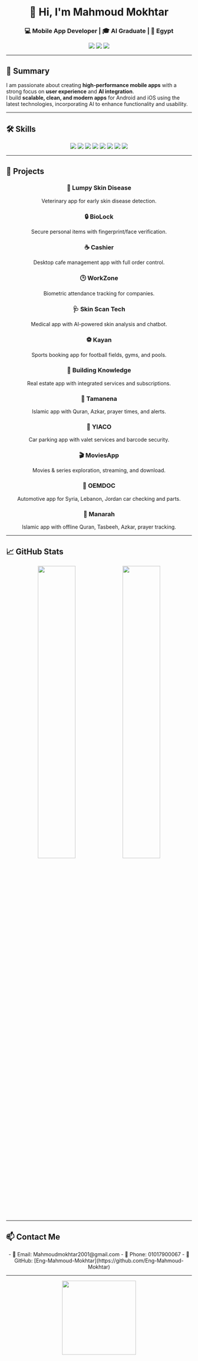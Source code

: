 <!-- Header -->
<h1 align="center">👋 Hi, I'm Mahmoud Mokhtar</h1>
<h3 align="center">💻 Mobile App Developer | 🎓 AI Graduate | 📍 Egypt</h3>

<p align="center">
  <a href="mailto:Mahmoudmokhtar2001@gmail.com"><img src="https://img.shields.io/badge/Email-Mahmoudmokhtar2001@gmail.com-red?style=for-the-badge&logo=gmail" /></a>
  <a href="https://github.com/Eng-Mahmoud-Mokhtar"><img src="https://img.shields.io/badge/GitHub-Profile-black?style=for-the-badge&logo=github" /></a>
  <a href="#"><img src="https://img.shields.io/badge/LinkedIn-Connect-blue?style=for-the-badge&logo=linkedin" /></a>
</p>

---

## 📝 Summary
I am passionate about creating **high-performance mobile apps** with a strong focus on **user experience** and **AI integration**.  
I build **scalable, clean, and modern apps** for Android and iOS using the latest technologies, incorporating AI to enhance functionality and usability.

---

## 🛠️ Skills
<div align="center">
  <img src="https://img.shields.io/badge/Flutter-02569B?style=for-the-badge&logo=flutter&logoColor=white" />
  <img src="https://img.shields.io/badge/Dart-0175C2?style=for-the-badge&logo=dart&logoColor=white" />
  <img src="https://img.shields.io/badge/Kotlin-0095D5?style=for-the-badge&logo=kotlin&logoColor=white" />
  <img src="https://img.shields.io/badge/Python-3776AB?style=for-the-badge&logo=python&logoColor=white" />
  <img src="https://img.shields.io/badge/Firebase-FFCA28?style=for-the-badge&logo=firebase&logoColor=black" />
  <img src="https://img.shields.io/badge/Git-000000?style=for-the-badge&logo=git&logoColor=white" />
  <img src="https://img.shields.io/badge/REST API-0088CC?style=for-the-badge" />
  <img src="https://img.shields.io/badge/Figma-F24E1E?style=for-the-badge&logo=figma&logoColor=white" />
</div>

---

## 💼 Projects
<div align="center">

### 🐄 Lumpy Skin Disease  
Veterinary app for early skin disease detection.  

### 🔒 BioLock  
Secure personal items with fingerprint/face verification.  

### ☕ Cashier  
Desktop cafe management app with full order control.  

### 🕒 WorkZone  
Biometric attendance tracking for companies.  

### 🩺 Skin Scan Tech  
Medical app with AI-powered skin analysis and chatbot.  

### ⚽ Kayan  
Sports booking app for football fields, gyms, and pools.  

### 🏢 Building Knowledge  
Real estate app with integrated services and subscriptions.  

### 📿 Tamanena  
Islamic app with Quran, Azkar, prayer times, and alerts.  

### 🚗 YIACO  
Car parking app with valet services and barcode security.  

### 🎬 MoviesApp  
Movies & series exploration, streaming, and download.  

### 🚙 OEMDOC  
Automotive app for Syria, Lebanon, Jordan car checking and parts.  

### 🕌 Manarah  
Islamic app with offline Quran, Tasbeeh, Azkar, prayer tracking.

</div>

---

## 📈 GitHub Stats
<p align="center">
  <img src="https://github-readme-stats.vercel.app/api?username=Eng-Mahmoud-Mokhtar&show_icons=true&theme=radical" width="45%" />
  <img src="https://github-readme-stats.vercel.app/api/top-langs/?username=Eng-Mahmoud-Mokhtar&layout=compact&theme=radical" width="45%" />
</p>

---

## 📫 Contact Me
<div align="center">
- 📧 Email: Mahmoudmokhtar2001@gmail.com  
- 📱 Phone: 01017900067  
- 🔗 GitHub: [Eng-Mahmoud-Mokhtar](https://github.com/Eng-Mahmoud-Mokhtar)
</div>

---

<p align="center">
  <img src="https://media.giphy.com/media/l0MYt5jPR6QX5pnqM/giphy.gif" width="200" />
</p>
